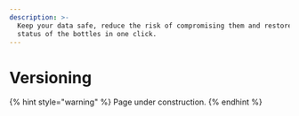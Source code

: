```yaml
---
description: >-
  Keep your data safe, reduce the risk of compromising them and restore the
  status of the bottles in one click.
---
```


# Versioning

{% hint style="warning" %}
Page under construction.
{% endhint %}


